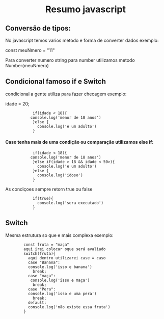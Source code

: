 <h1 align="center">Resumo javascript </h1>

<h2>Conversão de tipos:</h2>
<p>No javascript temos varios metodo e forma de converter dados exemplo:</p>

<p>const meuNmero = "11"</p>
<p>
  Para converter numero string para number utilizamos metodo Number(meuNmero)
</p>

<h2>Condicional famoso if e Switch </h2>
<p>condicional a gente utiliza para fazer checagem exemplo:</p>
<p>idade = 20;</p>
<p>

                if(idade < 18){
               console.log('menor de 18 anos')
                }else {
                  console.log('e um adulto')
                }
</p>
<h4>Caso tenha mais de uma condição ou comparação utilizamos else if:</h4>
<p>

                if(idade < 18){
               console.log('menor de 18 anos')
                }else if(idade > 18 && idade < 50>){
                  console.log('e um adulto')
                }else {
                  console.log('idoso')
                }
</p>
<p>As condiçoes sempre retorn true ou false </p>
<p>

                if(true){
                  console.log('sera executado')
                }
 </p>

 <h2> Switch </h2>
 <p>Mesma estrutura so que e mais complexa exemplo:</p>

 <p>

            const fruta = "maça"
            aqui irei colocar oque será avaliado
            switch(fruta){
              aqui dentro utilizarei case = caso
              case "Banana":
              console.log('isso e banana')
                break;
              case "maça":
               console.log('isso e maça')
                break;
              case "Pera":
              console.log('isso e uma pera')
                break;
              default:
              console.log('não existe essa fruta')
            }
  </p>